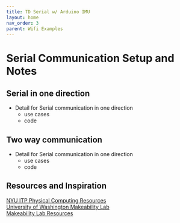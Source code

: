 ```yaml
---
title: TD Serial w/ Arduino IMU
layout: home
nav_order: 3
parent: Wifi Examples
---
```


# Serial Communication Setup and Notes

## Serial in one direction
- Detail for Serial communication in one direction
    - use cases
    - code


## Two way communication
- Detail for Serial communication in one direction
    - use cases
    - code

## Resources and Inspiration

[NYU ITP Physical Computing Resources](https://itp.nyu.edu/physcomp/)  
[University of Washington Makeability Lab](https://makeabilitylab.cs.washington.edu/)  
[Makeability Lab Resources](https://makeabilitylab.github.io/physcomp/communication/handpose-serial.html)  


